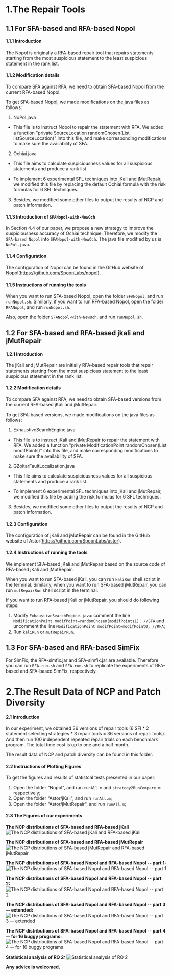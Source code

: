 # 1.The Repair Tools
## 1.1 For SFA-based and RFA-based Nopol
#### 1.1.1 Introduction
The Nopol is originally a RFA-based repair tool that repairs statements starting from the most suspicious statement to the least suspicious statement in the rank list.

#### 1.1.2 Modification details
To compare SFA against RFA, we need to obtain SFA-based Nopol from the current RFA-based Nopol.

To get SFA-based Nopol, we made modifications on the java files as follows:
1) NoPol.java
* This file is to instruct Nopol to repair the statement with RFA. We added a function "private SourceLocation randomChosen(List<SourceLocation> listSourceLocation)" into this file, and make corresponding modifications to make sure the availability of SFA.

2) Ochiai.java
* This file aims to calculate suspiciousness values for all suspicious statements and produce a rank list.

* To implement 6 experimental SFL techniques into jKali and jMutRepair, we modified this file by replacing the default Ochiai formula with the risk formulas for 6 SFL techniques.

3) Besides, we modified some other files to output the results of NCP and patch information.

#### 1.1.3 Introduction of ```SFANopol-with-NewOch```
In Section 4.4 of our paper, we propose a new strategy to improve the suspiciousness accuracy of Ochiai technique. Therefore, we modify the ```SFA-based Nopol``` into  ```SFANopol-with-NewOch```. The java file modified by us is ```NoPol.java```.

#### 1.1.4 Configuration
The configuration of Nopol can be found in the GitHub website of Nopol(https://github.com/SpoonLabs/nopol).

#### 1.1.5 Instructions of running the tools
When you want to run SFA-based Nopol, open the folder ```SFANopol```, and run ```runNopol.sh```. Similarly, if you want to run RFA-based Nopol, open the folder ```RFANopol```, and run ```runNopol.sh```.

Also, open the folder ```SFANopol-with-NewOch```, and run ```runNopol.sh```.

## 1.2 For SFA-based and RFA-based jkali and jMutRepair
#### 1.2.1 Introduction
The jKali and jMutRepair are initially RFA-based repair tools that repair statements starting from the most suspicious statement to the least suspicious statement in the rank list.

#### 1.2.2 Modification details
To compare SFA against RFA, we need to obtain SFA-based versions from the current RFA-based jKali and jMutRepair.

To get SFA-based versions, we made modifications on the java files as follows:
1) ExhaustiveSearchEngine.java
* This file is to instruct jKali and jMutRepair to repair the statement with RFA. We added a function "private ModificationPoint randomChosen(List<ModificationPoint> modifPoints)" into this file, and make corresponding modifications to make sure the availability of SFA.

2) GZoltarFaultLocalization.java
* This file aims to calculate suspiciousness values for all suspicious statements and produce a rank list.

* To implement 6 experimental SFL techniques into jKali and jMutRepair, we modified this file by adding the risk formulas for 6 SFL techniques.

3) Besides, we modified some other files to output the results of NCP and patch information.

#### 1.2.3 Configuration
The configuration of jKali and jMutRepair can be found in the GitHub website of Astor(https://github.com/SpoonLabs/astor).

#### 1.2.4 Instructions of running the tools
We implement SFA-based jKali and jMutRepair based on the source code of RFA-based jKali and jMutRepair.

When you want to run SFA-based jKali, you can run ```kaliRun``` shell script in the terminal. Similarly, when you want to run SFA-based jMutRepair, you can run ```mutRepairRun``` shell script in the terminal.

If you want to run RFA-based jKali or jMutRepair, you should do following steps:
1) Modify ```ExhaustiveSearchEngine.java```: comment the line ```ModificationPoint modifPoint=randomChosen(modifPoints1); //SFA``` and uncomment the line ```ModificationPoint modifPoint=modifPoint0; //RFA```;
2) Run ```kaliRun``` or ```mutRepairRun```.


## 1.3 For SFA-based and RFA-based SimFix
For SimFix, the RFA-simfix.jar and SFA-simfix.jar are available. Therefore you can run `RFA-run.sh` and `SFA-run.sh` to replicate the experiments of RFA-based and SFA-based SimFix, respectively.

# 2.The Result Data of NCP and Patch Diversity
#### 2.1 Introduction
In our experiment, we obtained 36 versions of repair tools (6 SFl * 2 statement selecting strategies * 3 repair tools = 36 versions of repair tools). And then run 100 independent repeated repair trials on each benchmark program. The total time cost is up to one and a half month.

The result data of NCP and patch diversity can be found in this folder.

#### 2.2 Instructions of Plotting Figures
To get the figures and results of statistcal tests presented in our paper:
1) Open the folder "Nopol", and run ```runAll.m``` and ```strategy2RunCompare.m``` respectively;
2) Open the folder "Astor/jKali", and run ```runAll.m```;
2) Open the folder "Astor/jMutRepair", and run ```runAll.m```;

#### 2.3 The Figures of our experiments
**The NCP distributions of SFA-based and RFA-based jKali**
![The NCP distributions of SFA-based jKali and RFA-based jKali](https://github.com/DehengYang/sfa-rfa/blob/master/doc/jKali.png)

**The NCP distributions of SFA-based and RFA-based jMutRepair**
![The NCP distributions of SFA-based jMutRepair and RFA-based jMutRepair](https://github.com/DehengYang/sfa-rfa/blob/master/doc/jMutRepair.png)

**The NCP distributions of SFA-based Nopol and RFA-based Nopol -- part 1:**
![The NCP distributions of SFA-based Nopol and RFA-based Nopol -- part 1](https://github.com/DehengYang/sfa-rfa/blob/master/doc/Nopol-1.png)

**The NCP distributions of SFA-based Nopol and RFA-based Nopol -- part 2:**
![The NCP distributions of SFA-based Nopol and RFA-based Nopol -- part 2](https://github.com/DehengYang/sfa-rfa/blob/master/doc/Nopol-2.png)

**The NCP distributions of SFA-based Nopol and RFA-based Nopol -- part 3 -- extended:**
![The NCP distributions of SFA-based Nopol and RFA-based Nopol -- part 3 -- extended](https://github.com/DehengYang/sfa-rfa/blob/master/doc/Nopol-3-extended.png)


**The NCP distributions of SFA-based Nopol and RFA-based Nopol -- part 4 -- for 16 buggy programs:**
![The NCP distributions of SFA-based Nopol and RFA-based Nopol -- part 4 -- for 16 buggy programs](https://github.com/DehengYang/sfa-rfa/blob/master/doc/NCP%20distributions%20for%2016%20bugs.png)

**Statistical analysis of RQ 2:**
![Statistical analysis of RQ 2](https://github.com/DehengYang/sfa-rfa/blob/master/doc/Statistical%20analysis%20of%20RQ%202.png)
 
**Any advice is welcomed.**
